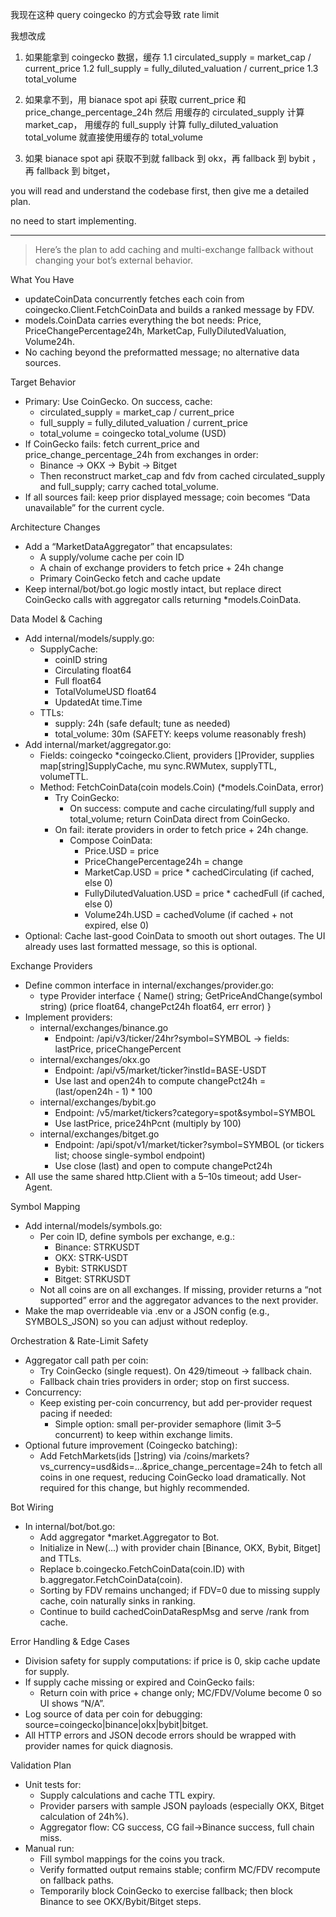 我现在这种 query coingecko 的方式会导致 rate limit

我想改成
1. 如果能拿到 coingecko 数据，缓存
1.1 circulated_supply = market_cap / current_price
1.2 full_supply = fully_diluted_valuation / current_price
1.3 total_volume

2. 如果拿不到，用 bianace spot api 获取
current_price 和 price_change_percentage_24h
然后 用缓存的 circulated_supply 计算 market_cap， 用缓存的 full_supply 计算 fully_diluted_valuation
total_volume 就直接使用缓存的 total_volume

3. 如果  bianace spot api 获取不到就 fallback 到 okx，再 fallback 到 bybit ，再 fallback 到 bitget， 


you will read and understand the codebase first, then give me a detailed plan.

no need to start implementing.

---


> Here’s the plan to add caching and multi-exchange fallback without changing your bot’s external behavior.

What You Have

- updateCoinData concurrently fetches each coin from coingecko.Client.FetchCoinData and builds a ranked message by FDV.
- models.CoinData carries everything the bot needs: Price, PriceChangePercentage24h, MarketCap, FullyDilutedValuation, Volume24h.
- No caching beyond the preformatted message; no alternative data sources.

Target Behavior

- Primary: Use CoinGecko. On success, cache:
    - circulated_supply = market_cap / current_price
    - full_supply = fully_diluted_valuation / current_price
    - total_volume = coingecko total_volume (USD)
- If CoinGecko fails: fetch current_price and price_change_percentage_24h from exchanges in order:
    - Binance → OKX → Bybit → Bitget
    - Then reconstruct market_cap and fdv from cached circulated_supply and full_supply; carry cached total_volume.
- If all sources fail: keep prior displayed message; coin becomes “Data unavailable” for the current cycle.

Architecture Changes

- Add a “MarketDataAggregator” that encapsulates:
    - A supply/volume cache per coin ID
    - A chain of exchange providers to fetch price + 24h change
    - Primary CoinGecko fetch and cache update
- Keep internal/bot/bot.go logic mostly intact, but replace direct CoinGecko calls with aggregator calls returning *models.CoinData.

Data Model & Caching

- Add internal/models/supply.go:
    - SupplyCache:
        - coinID string
        - Circulating float64
        - Full float64
        - TotalVolumeUSD float64
        - UpdatedAt time.Time
    - TTLs:
        - supply: 24h (safe default; tune as needed)
        - total_volume: 30m (SAFETY: keeps volume reasonably fresh)
- Add internal/market/aggregator.go:
    - Fields: coingecko *coingecko.Client, providers []Provider, supplies map[string]SupplyCache, mu sync.RWMutex, supplyTTL, volumeTTL.
    - Method: FetchCoinData(coin models.Coin) (*models.CoinData, error)
        - Try CoinGecko:
            - On success: compute and cache circulating/full supply and total_volume; return CoinData direct from CoinGecko.
        - On fail: iterate providers in order to fetch price + 24h change.
            - Compose CoinData:
                - Price.USD = price
                - PriceChangePercentage24h = change
                - MarketCap.USD = price * cachedCirculating (if cached, else 0)
                - FullyDilutedValuation.USD = price * cachedFull (if cached, else 0)
                - Volume24h.USD = cachedVolume (if cached + not expired, else 0)
- Optional: Cache last-good CoinData to smooth out short outages. The UI already uses last formatted message, so this is optional.

Exchange Providers

- Define common interface in internal/exchanges/provider.go:
    - type Provider interface { Name() string; GetPriceAndChange(symbol string) (price float64, changePct24h float64, err error) }
- Implement providers:
    - internal/exchanges/binance.go
        - Endpoint: /api/v3/ticker/24hr?symbol=SYMBOL → fields: lastPrice, priceChangePercent
    - internal/exchanges/okx.go
        - Endpoint: /api/v5/market/ticker?instId=BASE-USDT
        - Use last and open24h to compute changePct24h = (last/open24h - 1) * 100
    - internal/exchanges/bybit.go
        - Endpoint: /v5/market/tickers?category=spot&symbol=SYMBOL
        - Use lastPrice, price24hPcnt (multiply by 100)
    - internal/exchanges/bitget.go
        - Endpoint: /api/spot/v1/market/ticker?symbol=SYMBOL (or tickers list; choose single-symbol endpoint)
        - Use close (last) and open to compute changePct24h
- All use the same shared http.Client with a 5–10s timeout; add User-Agent.

Symbol Mapping

- Add internal/models/symbols.go:
    - Per coin ID, define symbols per exchange, e.g.:
        - Binance: STRKUSDT
        - OKX: STRK-USDT
        - Bybit: STRKUSDT
        - Bitget: STRKUSDT
    - Not all coins are on all exchanges. If missing, provider returns a “not supported” error and the aggregator advances to the next provider.
- Make the map overrideable via .env or a JSON config (e.g., SYMBOLS_JSON) so you can adjust without redeploy.

Orchestration & Rate-Limit Safety

- Aggregator call path per coin:
    - Try CoinGecko (single request). On 429/timeout → fallback chain.
    - Fallback chain tries providers in order; stop on first success.
- Concurrency:
    - Keep existing per-coin concurrency, but add per-provider request pacing if needed:
        - Simple option: small per-provider semaphore (limit 3–5 concurrent) to keep within exchange limits.
- Optional future improvement (Coingecko batching):
    - Add FetchMarkets(ids []string) via /coins/markets?vs_currency=usd&ids=...&price_change_percentage=24h to fetch all coins in one request, reducing CoinGecko load dramatically. Not required for this change, but highly recommended.

Bot Wiring

- In internal/bot/bot.go:
    - Add aggregator *market.Aggregator to Bot.
    - Initialize in New(...) with provider chain [Binance, OKX, Bybit, Bitget] and TTLs.
    - Replace b.coingecko.FetchCoinData(coin.ID) with b.aggregator.FetchCoinData(coin).
    - Sorting by FDV remains unchanged; if FDV=0 due to missing supply cache, coin naturally sinks in ranking.
    - Continue to build cachedCoinDataRespMsg and serve /rank from cache.

Error Handling & Edge Cases

- Division safety for supply computations: if price is 0, skip cache update for supply.
- If supply cache missing or expired and CoinGecko fails:
    - Return coin with price + change only; MC/FDV/Volume become 0 so UI shows “N/A”.
- Log source of data per coin for debugging: source=coingecko|binance|okx|bybit|bitget.
- All HTTP errors and JSON decode errors should be wrapped with provider names for quick diagnosis.

Validation Plan

- Unit tests for:
    - Supply calculations and cache TTL expiry.
    - Provider parsers with sample JSON payloads (especially OKX, Bitget calculation of 24h%).
    - Aggregator flow: CG success, CG fail→Binance success, full chain miss.
- Manual run:
    - Fill symbol mappings for the coins you track.
    - Verify formatted output remains stable; confirm MC/FDV recompute on fallback paths.
    - Temporarily block CoinGecko to exercise fallback; then block Binance to see OKX/Bybit/Bitget steps.